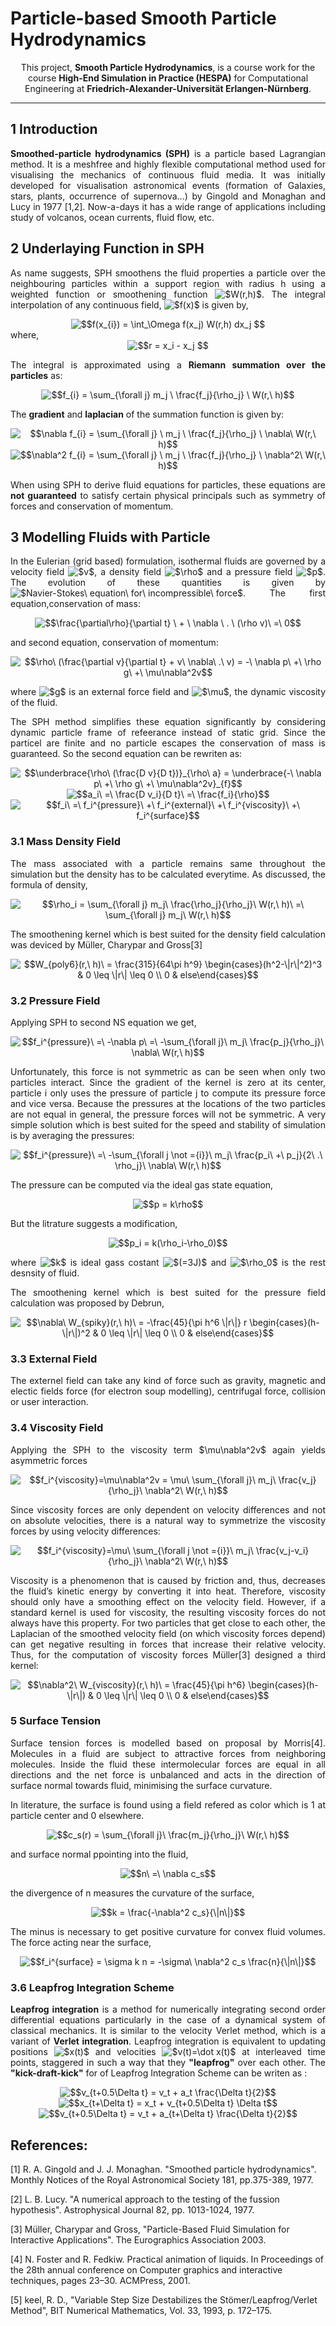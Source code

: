 <div>
<p align="center" >
<h1>Particle-based Smooth Particle Hydrodynamics</h1>
</p>

<p align="center" > 
This project, <b>Smooth Particle Hydrodynamics</b>, is a course work for the course <b>High-End Simulation in Practice (HESPA)</b> for Computational Engineering at <b>Friedrich-Alexander-Universität Erlangen-Nürnberg</b>.
</p>
<hr color=black>
</div>

<div>
<h2> 1 Introduction</h2>
<p align="justify">
<b>Smoothed-particle hydrodynamics (SPH)</b> is a particle based Lagrangian method. It is a meshfree and highly flexible computational method used for visualising the mechanics of continuous fluid media. It was initially developed for visualisation astronomical events (formation of Galaxies, stars, plants, occurrence of supernova...) by Gingold and Monaghan and Lucy in 1977 [1,2]. Now-a-days it has a wide range of applications including study of volcanos, ocean currents, fluid flow, etc.
</p>
</div>

<div>
<h2>2 Underlaying Function in SPH</h2>

<p align="justify">
As name suggests, SPH smoothens the fluid properties a particle over the neighbouring particles within a support region with radius h using a weighted function or smoothening function 
<img src="https://render.githubusercontent.com/render/math?math=$W(r,h)$" alt="$W(r,h)$">.
The integral interpolation of any continuous field, <img src="https://render.githubusercontent.com/render/math?math=$f(x)$" alt="$f(x)$"> is given by,
</p>
<div align="center">
<img src="https://render.githubusercontent.com/render/math?math=$\large f(x_{i}) = \int_\Omega f(x_j) W(r,h) dx_j$" alt="$$f(x_{i}) = \int_\Omega f(x_j) W(r,h) dx_j  $$"> 
</div>
where,
<div align="center">
<img src="https://render.githubusercontent.com/render/math?math=$\large r = x_i - x_j$" alt="$$r = x_i - x_j $$"> 
</div> 
<p align="justify">
The integral is approximated using a <b>Riemann summation over the particles</b> as: 
</p>
<div align="center"><img src="https://render.githubusercontent.com/render/math?math=$\large f_{i} = \sum_{\forall j} m_j \  \frac{f_j}{\rho_j} \  W(r,\ h)$" alt="$$f_{i} = \sum_{\forall j} m_j \  \frac{f_j}{\rho_j} \  W(r,\ h)$$"> </div> 
<p align="justify">
The <b>gradient</b> and <b>laplacian</b> of the summation function is given by:
</p> 
<div align="center"><img src="https://render.githubusercontent.com/render/math?math=$\large \nabla f_{i} = \sum_{\forall j} \ m_j \ \frac{f_j}{\rho_j} \ \nabla\ W(r,\ h)$" alt="$$\nabla f_{i} = \sum_{\forall j} \ m_j \ \frac{f_j}{\rho_j} \ \nabla\ W(r,\ h)$$"> </div>
 
<div align="center">
<img src="https://render.githubusercontent.com/render/math?math=$\large \nabla^2 f_{i} = \sum_{\forall j} \ m_j \ \frac{f_j}{\rho_j} \ \nabla^2\ W(r,\ h)$" alt="$$\nabla^2 f_{i} = \sum_{\forall j} \ m_j \ \frac{f_j}{\rho_j} \ \nabla^2\ W(r,\ h)$$"> </div>
 
<p align="justify">When using SPH to derive fluid equations for particles, these equations are <b>not guaranteed</b> to satisfy certain physical principals such as symmetry of forces and conservation of momentum.</p></div>

<div> <h2> 3 Modelling Fluids with Particle</h2>

<p align="justify"> In the Eulerian (grid based) formulation, isothermal fluids are governed by a velocity field <img src="https://render.githubusercontent.com/render/math?math=$v$" alt="$v$">, a density field <img src="https://render.githubusercontent.com/render/math?math=$\rho$" alt="$\rho$"> and a pressure field <img src="https://render.githubusercontent.com/render/math?math=$p$" alt="$p$">. The evolution of these quantities is given by <img src="https://render.githubusercontent.com/render/math?math=$Navier-Stokes\ equation\ for\ incompressible\ force$" alt="$Navier-Stokes\ equation\ for\ incompressible\ force$">. The first equation,conservation of mass:
</p>
<div align="center"><img src="https://render.githubusercontent.com/render/math?math=$\large \frac{\partial\rho}{\partial t} \ %2b \ \nabla \ . \ (\rho v)\ =\ 0$" alt="$$\frac{\partial\rho}{\partial t} \ + \ \nabla \ . \ (\rho v)\ =\ 0$$"> </div>

<p align="justify">and second equation, conservation of momentum: </p>
<div align="center"><img src="https://render.githubusercontent.com/render/math?math=$\large \rho\ (\frac{\partial\v}{\partial\t}\%2b\v\nabla.v)=-\nabla\p%2b\ \rho\g\%2b\mu\ \nabla^2v$" alt="$$\rho\ (\frac{\partial v}{\partial t} + v\ \nabla\ .\ v) = -\ \nabla p\ +\ \rho g\ +\ \mu\nabla^2v$$"> </div>

<p align="justify">
where <img src="https://render.githubusercontent.com/render/math?math=$g$" alt="$g$"> is an external force field and <img src="https://render.githubusercontent.com/render/math?math=$\mu$" alt="$\mu$">, the dynamic viscosity of the fluid.
</p> 

<p align="justify">The SPH method simplifies these equation significantly by considering dynamic particle frame of refeerance instead of static grid. Since the particel are finite and no particle escapes the conservation of mass is guaranteed. So the second equation can be rewriten as:</p>
<div align="center"><img src="https://render.githubusercontent.com/render/math?math=$\large \rho\ (\frac{D v}{D t}) = -\ \nabla p\ %2b\ \rho g\ %2b\ \mu\nabla^2v$" alt="$$\underbrace{\rho\ (\frac{D v}{D t})}_{\rho\ a} = \underbrace{-\ \nabla p\ +\ \rho g\ +\ \mu\nabla^2v}_{f}$$"> </div>
<div align="center"><img src="https://render.githubusercontent.com/render/math?math=$\large a_i\ =\ \frac{D v_i}{D t}\ =\ \frac{f_i}{\rho}$" alt="$$a_i\ =\ \frac{D v_i}{D t}\ =\ \frac{f_i}{\rho}$$"> </div>

<div align="center">
<img src="https://render.githubusercontent.com/render/math?math=$\large f_i\ =\ f_i^{pressure}\ %2b\ f_i^{external}\ %2b\ f_i^{viscosity}\ %2b\ f_i^{surface}$" alt="$$f_i\ =\ f_i^{pressure}\ +\ f_i^{external}\ +\ f_i^{viscosity}\ +\ f_i^{surface}$$"> </div>


<div> <h3> 3.1 Mass Density Field </h3>

<p align="justify">The mass associated with a particle remains same throughout the simulation but the density has to be calculated everytime. As discussed, the formula of density, </p>
<div align="center"><img src="https://render.githubusercontent.com/render/math?math=$\large \rho_i = \sum_{\forall j} m_j\ \frac{\rho_j}{\rho_j}\ W(r,\ h)\ =\ \sum_{\forall j} m_j\ W(r,\ h)$" alt="$$\rho_i = \sum_{\forall j} m_j\ \frac{\rho_j}{\rho_j}\ W(r,\ h)\ =\ \sum_{\forall j} m_j\ W(r,\ h)$$"> </div>

<p align="justify">The smoothening kernel which is best suited for the density field calculation was deviced by Müller, Charypar and Gross[3] </p>
<div align="center"><img src="https://render.githubusercontent.com/render/math?math=$\large W_{poly6}(r,\ h)\ = \frac{315}{64\pi h^9} \begin{cases}(h^2-\|r\|^2)^3 %26 0 \leq \|r\| \leq 0 \\ 0 %26 else \end{cases}$" alt="$$W_{poly6}(r,\ h)\ = \frac{315}{64\pi h^9} \begin{cases}(h^2-\|r\|^2)^3 & 0 \leq \|r\| \leq 0 \\ 0 & else\end{cases}$$"> </div>
</div>

<div><h3> 3.2 Pressure Field</h3>

<p align="justify">Applying SPH to second NS equation we get, </p>
<div align="center"><img src="https://render.githubusercontent.com/render/math?math=$\large f_i^{pressure}\ =\ -\nabla p\ =\ -\sum_{\forall j}\ m_j\ \frac{p_j}{\rho_j}\ \nabla\ W(r,\ h)$" alt="$$f_i^{pressure}\ =\ -\nabla p\ =\ -\sum_{\forall j}\ m_j\ \frac{p_j}{\rho_j}\ \nabla\ W(r,\ h)$$"> </div>

<p align="justify">Unfortunately, this force is not symmetric as can be seen when only two particles interact. Since the gradient of the kernel is zero at its center, particle i only uses the pressure of particle j to compute its pressure force and vice versa. Because the pressures at the locations of the two particles are not equal in general, the pressure forces will not be symmetric. A very simple solution which is best suited for the speed and stability of simulation is by averaging the pressures:</p>
<div align="center"><img src="https://render.githubusercontent.com/render/math?math=$\large f_i^{pressure}\ =\ -\sum_{\forall j \not= {i}}\ m_j\ \frac{p_i\ +\ p_j}{2\ .\ \rho_j}\ \nabla\ W(r,\ h)$" alt="$$f_i^{pressure}\ =\ -\sum_{\forall j \not ={i}}\ m_j\ \frac{p_i\ +\ p_j}{2\ .\ \rho_j}\ \nabla\ W(r,\ h)$$"> </div>

<p align="justify">The pressure can be computed via the ideal gas state equation,</p>
<div align="center"><img src="https://render.githubusercontent.com/render/math?math=$\large p = k\rho$" alt="$$p = k\rho$$"> </div>

<p align="justify">But the litrature suggests a modification,</p> 
<div align="center"><img src="https://render.githubusercontent.com/render/math?math=$\large p_i = k(\rho_i-\rho_0)$" alt="$$p_i = k(\rho_i-\rho_0)$$"> </div>

<p align="justify">where <img src="https://render.githubusercontent.com/render/math?math=$k$" alt="$k$"> is ideal gass costant <img src="https://render.githubusercontent.com/render/math?math=$(=3J)$" alt="$(=3J)$"> and <img src="https://render.githubusercontent.com/render/math?math=$\rho_0$" alt="$\rho_0$"> is the rest desnsity of fluid.</p>

<p align="justify">The smoothening kernel which is best suited for the pressure field calculation was proposed by Debrun,</p>
<div align="center"><img src="https://render.githubusercontent.com/render/math?math=$\large \nabla\ W_{spiky}(r,\ h)\ = -\frac{45}{\pi h^6 \|r\|} r \begin{cases}(h-\|r\|)^2 %26 0 \leq \|r\| \leq 0 \\ 0 %26 else\end{cases}$" alt="$$\nabla\ W_{spiky}(r,\ h)\ = -\frac{45}{\pi h^6 \|r\|} r \begin{cases}(h-\|r\|)^2 & 0 \leq \|r\| \leq 0 \\ 0 & else\end{cases}$$"> </div>
</div>

<div><h3> 3.3 External Field</h3> 
<p align="justify">The externel field can take any kind of force such as gravity, magnetic and electic fields force (for electron soup modelling), centrifugal force, collision or user interaction.</p>
</div>

<div><h3>3.4 Viscosity Field</h3>

<p align="justify">Applying the SPH to the viscosity term $\mu\nabla^2v$ again yields asymmetric forces</p>
<div align="center"><img src="https://render.githubusercontent.com/render/math?math=$\large f_i^{viscosity}=\mu\nabla^2v = \mu\ \sum_{\forall j}\ m_j\ \frac{v_j}{\rho_j}\ \nabla^2\ W(r,\ h)$" alt="$$f_i^{viscosity}=\mu\nabla^2v = \mu\ \sum_{\forall j}\ m_j\ \frac{v_j}{\rho_j}\ \nabla^2\ W(r,\ h)$$"> </div>

<p align="justify">Since viscosity forces are only dependent on velocity differences and not on absolute velocities, there is a natural way to symmetrize the viscosity forces by using velocity differences: </p>
<div align="center"><img src="https://render.githubusercontent.com/render/math?math=$\large f_i^{viscosity}=\mu\ \sum_{\forall j \not ={i}}\ m_j\ \frac{v_j-v_i}{\rho_j}\ \nabla^2\ W(r,\ h)$" alt="$$f_i^{viscosity}=\mu\ \sum_{\forall j \not ={i}}\ m_j\ \frac{v_j-v_i}{\rho_j}\ \nabla^2\ W(r,\ h)$$"> </div>

<p align="justify">Viscosity is a phenomenon that is caused by friction and, thus, decreases the fluid’s kinetic energy by converting it into heat. Therefore, viscosity should only have a smoothing effect on the velocity field. However, if a standard kernel is used for viscosity, the resulting viscosity forces do not always have this property. For two particles that get close to each other, the Laplacian of the smoothed velocity field (on which viscosity forces depend) can get negative resulting in forces that increase their relative velocity. Thus, for the computation of viscosity forces Müller[3] designed a third kernel: </p>
<div align="center"><img src="https://render.githubusercontent.com/render/math?math=$\large \nabla^2\ W_{viscosity}(r,\ h)\ = \frac{45}{\pi h^6} \begin{cases}(h-\|r\|) %26 0 \leq \|r\| \leq 0 \\ 0 %26 else\end{cases}$" alt="$$\nabla^2\ W_{viscosity}(r,\ h)\ = \frac{45}{\pi h^6} \begin{cases}(h-\|r\|) & 0 \leq \|r\| \leq 0 \\ 0 & else\end{cases}$$"> </div>
</div>


<div><h3>5 Surface Tension</h3>

<p align="justify">Surface tension forces is modelled based on proposal by Morris[4]. Molecules in a fluid are subject to attractive forces from neighboring molecules. Inside the fluid these intermolecular forces are equal in all directions and the net force is unbalanced and acts in the direction of surface normal towards fluid, minimising the surface curvature.</p>
<p align="justify">In literature, the surface is found using a field refered as color which is 1 at particle center and 0 elsewhere.</p>
<div align="center"><img src="https://render.githubusercontent.com/render/math?math=$\large c_s(r) = \sum_{\forall j}\ \frac{m_j}{\rho_j}\ W(r,\ h)$" alt="$$c_s(r) = \sum_{\forall j}\ \frac{m_j}{\rho_j}\ W(r,\ h)$$"> </div>
<p align="justify">and surface normal ppointing into the fluid,</p>
<div align="center"><img src="https://render.githubusercontent.com/render/math?math=$\large n\ =\ \nabla c_s$" alt="$$n\ =\ \nabla c_s$$"> </div>
<p align="justify">the divergence of n measures the curvature of the surface,</p>
<div align="center"><img src="https://render.githubusercontent.com/render/math?math=$\large k = \frac{-\nabla^2 c_s}{\|n\|}$" alt="$$k = \frac{-\nabla^2 c_s}{\|n\|}$$"> </div>

<p align="justify">The minus is necessary to get positive curvature for convex fluid volumes. The force acting near the surface,</p>
<div align="center"><img src="https://render.githubusercontent.com/render/math?math=$\large f_i^{surface} = \sigma k n = -\sigma\ \nabla^2 c_s \frac{n}{\|n\|}$" alt="$$f_i^{surface} = \sigma k n = -\sigma\ \nabla^2 c_s \frac{n}{\|n\|}$$"> </div>
</div>


<div><h3> 3.6 Leapfrog Integration Scheme</h3>

<p align="justify"><b>Leapfrog integration</b> is a method for numerically integrating second order differential equations particularly in the case of a dynamical system of classical mechanics. It is similar to the velocity Verlet method, which is a variant of <b>Verlet integration</b>. Leapfrog integration is equivalent to updating positions <img src="https://render.githubusercontent.com/render/math?math=$x(t)" alt="$x(t)$"> and velocities <img src="https://render.githubusercontent.com/render/math?math=$v(t)=\dot x(t)$" alt="$v(t)=\dot x(t)$"> at interleaved time points, staggered in such a way that they <b>"leapfrog"</b> over each other.
The <b>"kick-draft-kick"</b> for of Leapfrog Integration Scheme can be writen as :</p>
<div align="center"><img src="https://render.githubusercontent.com/render/math?math=$\large v_{t+0.5\Delta t} = v_t + a_t \frac{\Delta t}{2}$" alt="$$v_{t+0.5\Delta t} = v_t + a_t \frac{\Delta t}{2}$$"> </div>
<div align="center"><img src="https://render.githubusercontent.com/render/math?math=$\large x_{t+\Delta t} = x_t + v_{t+0.5\Delta t} \Delta t$" alt="$$x_{t+\Delta t} = x_t + v_{t+0.5\Delta t} \Delta t$$"> </div>
<div align="center"><img src="https://render.githubusercontent.com/render/math?math=$\large v_{t+0.5\Delta t} = v_t + a_{t+\Delta t} \frac{\Delta t}{2}$" alt="$$v_{t+0.5\Delta t} = v_t + a_{t+\Delta t} \frac{\Delta t}{2}$$"> </div>
</div>
</div>

## References:
[1] R. A. Gingold and J. J. Monaghan. "Smoothed particle hydrodynamics". Monthly Notices of the Royal Astronomical Society 181, pp.375-389, 1977.

[2] L. B. Lucy. "A numerical approach to the testing of the fussion hypothesis". Astrophysical Journal 82, pp. 1013-1024, 1977.

[3] Müller, Charypar and Gross, "Particle-Based Fluid Simulation for Interactive Applications". The Eurographics Association 2003.

[4] N. Foster and R. Fedkiw. Practical animation of liquids. In Proceedings of the 28th annual conference on Computer graphics and interactive techniques, pages 23–30. ACMPress, 2001.

[5] keel, R. D., "Variable Step Size Destabilizes the Stömer/Leapfrog/Verlet Method", BIT Numerical Mathematics, Vol. 33, 1993, p. 172–175.